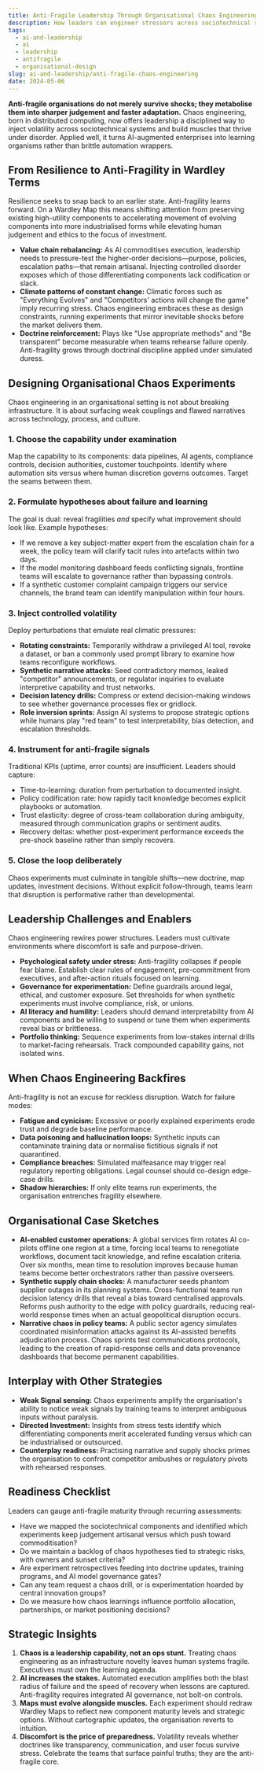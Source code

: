 ```yaml
---
title: Anti-Fragile Leadership Through Organisational Chaos Engineering
description: How leaders can engineer stressors across sociotechnical systems so their organisations benefit from volatility rather than collapse under it.
tags:
  - ai-and-leadership
  - ai
  - leadership
  - antifragile
  - organisational-design
slug: ai-and-leadership/anti-fragile-chaos-engineering
date: 2024-05-06
---
```


**Anti-fragile organisations do not merely survive shocks; they metabolise them into sharper judgement and faster adaptation.** Chaos engineering, born in distributed computing, now offers leadership a disciplined way to inject volatility across sociotechnical systems and build muscles that thrive under disorder. Applied well, it turns AI-augmented enterprises into learning organisms rather than brittle automation wrappers.

## From Resilience to Anti-Fragility in Wardley Terms

Resilience seeks to snap back to an earlier state. Anti-fragility learns forward. On a Wardley Map this means shifting attention from preserving existing high-utility components to accelerating movement of evolving components into more industrialised forms while elevating human judgement and ethics to the focus of investment.

- **Value chain rebalancing:** As AI commoditises execution, leadership needs to pressure-test the higher-order decisions—purpose, policies, escalation paths—that remain artisanal. Injecting controlled disorder exposes which of those differentiating components lack codification or slack.
- **Climate patterns of constant change:** Climatic forces such as "Everything Evolves" and "Competitors' actions will change the game" imply recurring stress. Chaos engineering embraces these as design constraints, running experiments that mirror inevitable shocks before the market delivers them.
- **Doctrine reinforcement:** Plays like "Use appropriate methods" and "Be transparent" become measurable when teams rehearse failure openly. Anti-fragility grows through doctrinal discipline applied under simulated duress.

## Designing Organisational Chaos Experiments

Chaos engineering in an organisational setting is not about breaking infrastructure. It is about surfacing weak couplings and flawed narratives across technology, process, and culture.

### 1. Choose the capability under examination

Map the capability to its components: data pipelines, AI agents, compliance controls, decision authorities, customer touchpoints. Identify where automation sits versus where human discretion governs outcomes. Target the seams between them.

### 2. Formulate hypotheses about failure and learning

The goal is dual: reveal fragilities *and* specify what improvement should look like. Example hypotheses:

- If we remove a key subject-matter expert from the escalation chain for a week, the policy team will clarify tacit rules into artefacts within two days.
- If the model monitoring dashboard feeds conflicting signals, frontline teams will escalate to governance rather than bypassing controls.
- If a synthetic customer complaint campaign triggers our service channels, the brand team can identify manipulation within four hours.

### 3. Inject controlled volatility

Deploy perturbations that emulate real climatic pressures:

- **Rotating constraints:** Temporarily withdraw a privileged AI tool, revoke a dataset, or ban a commonly used prompt library to examine how teams reconfigure workflows.
- **Synthetic narrative attacks:** Seed contradictory memos, leaked "competitor" announcements, or regulator inquiries to evaluate interpretive capability and trust networks.
- **Decision latency drills:** Compress or extend decision-making windows to see whether governance processes flex or gridlock.
- **Role inversion sprints:** Assign AI systems to propose strategic options while humans play "red team" to test interpretability, bias detection, and escalation thresholds.

### 4. Instrument for anti-fragile signals

Traditional KPIs (uptime, error counts) are insufficient. Leaders should capture:

- Time-to-learning: duration from perturbation to documented insight.
- Policy codification rate: how rapidly tacit knowledge becomes explicit playbooks or automation.
- Trust elasticity: degree of cross-team collaboration during ambiguity, measured through communication graphs or sentiment audits.
- Recovery deltas: whether post-experiment performance exceeds the pre-shock baseline rather than simply recovers.

### 5. Close the loop deliberately

Chaos experiments must culminate in tangible shifts—new doctrine, map updates, investment decisions. Without explicit follow-through, teams learn that disruption is performative rather than developmental.

## Leadership Challenges and Enablers

Chaos engineering rewires power structures. Leaders must cultivate environments where discomfort is safe and purpose-driven.

- **Psychological safety under stress:** Anti-fragility collapses if people fear blame. Establish clear rules of engagement, pre-commitment from executives, and after-action rituals focused on learning.
- **Governance for experimentation:** Define guardrails around legal, ethical, and customer exposure. Set thresholds for when synthetic experiments must involve compliance, risk, or unions.
- **AI literacy and humility:** Leaders should demand interpretability from AI components and be willing to suspend or tune them when experiments reveal bias or brittleness.
- **Portfolio thinking:** Sequence experiments from low-stakes internal drills to market-facing rehearsals. Track compounded capability gains, not isolated wins.

## When Chaos Engineering Backfires

Anti-fragility is not an excuse for reckless disruption. Watch for failure modes:

- **Fatigue and cynicism:** Excessive or poorly explained experiments erode trust and degrade baseline performance.
- **Data poisoning and hallucination loops:** Synthetic inputs can contaminate training data or normalise fictitious signals if not quarantined.
- **Compliance breaches:** Simulated malfeasance may trigger real regulatory reporting obligations. Legal counsel should co-design edge-case drills.
- **Shadow hierarchies:** If only elite teams run experiments, the organisation entrenches fragility elsewhere.

## Organisational Case Sketches

- **AI-enabled customer operations:** A global services firm rotates AI co-pilots offline one region at a time, forcing local teams to renegotiate workflows, document tacit knowledge, and refine escalation criteria. Over six months, mean time to resolution improves because human teams become better orchestrators rather than passive overseers.
- **Synthetic supply chain shocks:** A manufacturer seeds phantom supplier outages in its planning systems. Cross-functional teams run decision latency drills that reveal a bias toward centralised approvals. Reforms push authority to the edge with policy guardrails, reducing real-world response times when an actual geopolitical disruption occurs.
- **Narrative chaos in policy teams:** A public sector agency simulates coordinated misinformation attacks against its AI-assisted benefits adjudication process. Chaos sprints test communications protocols, leading to the creation of rapid-response cells and data provenance dashboards that become permanent capabilities.

## Interplay with Other Strategies

- **Weak Signal sensing:** Chaos experiments amplify the organisation's ability to notice weak signals by training teams to interpret ambiguous inputs without paralysis.
- **Directed Investment:** Insights from stress tests identify which differentiating components merit accelerated funding versus which can be industrialised or outsourced.
- **Counterplay readiness:** Practising narrative and supply shocks primes the organisation to confront competitor ambushes or regulatory pivots with rehearsed responses.

## Readiness Checklist

Leaders can gauge anti-fragile maturity through recurring assessments:

- Have we mapped the sociotechnical components and identified which experiments keep judgement artisanal versus which push toward commoditisation?
- Do we maintain a backlog of chaos hypotheses tied to strategic risks, with owners and sunset criteria?
- Are experiment retrospectives feeding into doctrine updates, training programs, and AI model governance gates?
- Can any team request a chaos drill, or is experimentation hoarded by central innovation groups?
- Do we measure how chaos learnings influence portfolio allocation, partnerships, or market positioning decisions?

## Strategic Insights

1. **Chaos is a leadership capability, not an ops stunt.** Treating chaos engineering as an infrastructure novelty leaves human systems fragile. Executives must own the learning agenda.
2. **AI increases the stakes.** Automated execution amplifies both the blast radius of failure and the speed of recovery when lessons are captured. Anti-fragility requires integrated AI governance, not bolt-on controls.
3. **Maps must evolve alongside muscles.** Each experiment should redraw Wardley Maps to reflect new component maturity levels and strategic options. Without cartographic updates, the organisation reverts to intuition.
4. **Discomfort is the price of preparedness.** Volatility reveals whether doctrines like transparency, communication, and user focus survive stress. Celebrate the teams that surface painful truths; they are the anti-fragile core.
